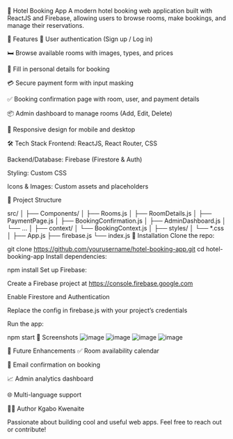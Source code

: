 🏨 Hotel Booking App
A modern hotel booking web application built with ReactJS and Firebase, allowing users to browse rooms, make bookings, and manage their reservations.

🚀 Features
🔐 User authentication (Sign up / Log in)

🛏️ Browse available rooms with images, types, and prices

📝 Fill in personal details for booking

💳 Secure payment form with input masking

✅ Booking confirmation page with room, user, and payment details

📦 Admin dashboard to manage rooms (Add, Edit, Delete)

📱 Responsive design for mobile and desktop

🛠️ Tech Stack
Frontend: ReactJS, React Router, CSS

Backend/Database: Firebase (Firestore & Auth)

Styling: Custom CSS

Icons & Images: Custom assets and placeholders

📂 Project Structure

src/
│
├── Components/
│   ├── Rooms.js
│   ├── RoomDetails.js
│   ├── PaymentPage.js
│   ├── BookingConfirmation.js
│   ├── AdminDashboard.js
│   └── ...
│
├── context/
│   └── BookingContext.js
│
├── styles/
│   └── *.css
│
├── App.js
├── firebase.js
└── index.js
🔧 Installation
Clone the repo:

git clone https://github.com/yourusername/hotel-booking-app.git
cd hotel-booking-app
Install dependencies:

npm install
Set up Firebase:

Create a Firebase project at https://console.firebase.google.com

Enable Firestore and Authentication

Replace the config in firebase.js with your project’s credentials

Run the app:

npm start
📸 Screenshots
![image](https://github.com/user-attachments/assets/a2c81545-0713-4e2e-a9f0-c707a372c362)
![image](https://github.com/user-attachments/assets/70dab734-1369-446d-8ab1-44387ff66f01)
![image](https://github.com/user-attachments/assets/ee99782d-792f-4d5e-a449-9a871f40fad8)
![image](https://github.com/user-attachments/assets/b9f3c713-bf43-4213-ae53-05fc6d696f84)



📌 Future Enhancements
✅ Room availability calendar

🧾 Email confirmation on booking

📈 Admin analytics dashboard

🌐 Multi-language support

🧑‍💻 Author
Kgabo Kwenaite

Passionate about building cool and useful web apps.
Feel free to reach out or contribute!
